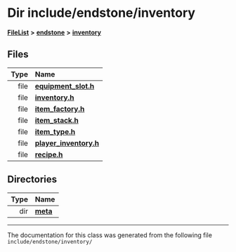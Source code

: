 

# Dir include/endstone/inventory



[**FileList**](files.md) **>** [**endstone**](dir_6cf277b678674f97c7a2b6b3b2447b33.md) **>** [**inventory**](dir_d1e84b530b14f41e8b6f5ec1b5dee76c.md)












## Files

| Type | Name |
| ---: | :--- |
| file | [**equipment\_slot.h**](equipment__slot_8h.md) <br> |
| file | [**inventory.h**](inventory_8h.md) <br> |
| file | [**item\_factory.h**](item__factory_8h.md) <br> |
| file | [**item\_stack.h**](item__stack_8h.md) <br> |
| file | [**item\_type.h**](item__type_8h.md) <br> |
| file | [**player\_inventory.h**](player__inventory_8h.md) <br> |
| file | [**recipe.h**](recipe_8h.md) <br> |


## Directories

| Type | Name |
| ---: | :--- |
| dir | [**meta**](dir_2d728641c8c30e7cdff7ab60efc98406.md) <br> |

























































------------------------------
The documentation for this class was generated from the following file `include/endstone/inventory/`

